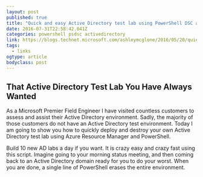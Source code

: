 ```yaml
---
layout: post 
published: true 
title: "Quick and easy Active Directory test lab using PowerShell DSC and AzureRM – GoateePFE" 
date: 2016-07-31T22:58:42.041Z
categories: powershell psdsc activedirectory
link: https://blogs.technet.microsoft.com/ashleymcglone/2016/05/20/quick-and-easy-active-directory-test-lab-using-powershell-dsc-and-azurerm/ 
tags:
  - links
ogtype: article 
bodyclass: post 
---
```


## That Active Directory Test Lab You Have Always Wanted
As a Microsoft Premier Field Engineer I have visited countless customers to assess and assist their Active Directory environment. Sadly, the majority of those customers do not have an Active Directory test environment. Today I am going to show you how to quickly deploy and destroy your own Active Directory test lab using Azure Resource Manager and PowerShell.

Build 10 new AD labs a day if you want. It is crazy easy and crazy fast using this script. Imagine going to your morning status meeting, and then coming back to an Active Directory domain ready for you to do your worst. When you are done, a single line of PowerShell erases the entire environment.